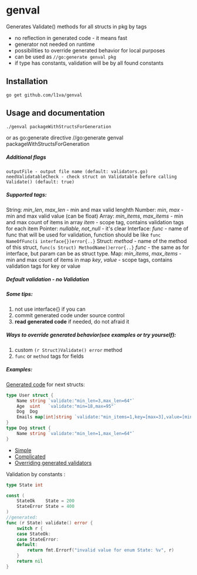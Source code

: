 # genval
Generates Validate() methods for all structs in pkg by tags
- no reflection in generated code - it means fast  
- generator not needed on runtime
- possibilities to override generated behavior for local purposes
- can be used as `//go:generate genval pkg` 
- if type has constants, validation will be by all found constants 

Installation
------------
    go get github.com/l1va/genval

Usage and documentation
------
    ./genval packageWithStructsForGeneration 
or as go:generate directive
    //go:generate genval packageWithStructsForGeneration
    
##### Additional flags
    outputFile - output file name (default: validators.go)
    needValidatableCheck - check struct on Validatable before calling Validate() (default: true)

##### Supported tags:
String: *min_len*, *max_len* - min and max valid lenghth 
Number: *min*, *max* - min and max valid value (can be float)
Array:  *min_items*, *max_items* - min and max count of items in array
    *item* - scope tag, contains validation tags for each item
Pointer: *nullable*, *not_null* - it's clear
Interface: *func* - name of func that will be used for validation,
    function should be like `func NameOfFunc(i interface{})error{..}` 
Struct: *method* - name of the method of this struct, `func(s Struct) MethodName()error{..}`
    *func* - the same as for interface, but param can be as struct type.
Map: *min_items*, *max_items* - min and max count of items in map
    *key*, *value* - scope tags, contains validation tags for key or value 

##### Default validation - no Validation    

##### Some tips:
1. not use interface{} if you can
2. commit generated code under source control
3. **read generated code** if needed, do not afraid it

##### Ways to override generated behavior(see examples or try yourself): 
1. custom `(r Struct)Validate() error` method
2. `func` or `method` tags for fields

##### Examples:
[Generated code](https://github.com/l1va/genval/blob/master/examples/simple/validators.go) for next structs:
```go
type User struct {
    Name string `validate:"min_len=3,max_len=64"`
    Age  uint   `validate:"min=18,max=95"`
    Dog  Dog
    Emails map[int]string `validate:"min_items=1,key=[max=3],value=[min_len=5]"`
}
type Dog struct {
    Name string `validate:"min_len=1,max_len=64"`
}
```

- [Simple](https://github.com/l1va/genval/tree/master/examples/simple)
- [Complicated](https://github.com/l1va/genval/tree/master/examples/complicated)
- [Overriding generated validators](https://github.com/l1va/genval/tree/master/examples/overriding)

Validation by constants :
```go
type State int

const (
    StateOk    State = 200
    StateError State = 400
)
//generated:
func (r State) validate() error {
    switch r {
    case StateOk:
    case StateError:
    default:
        return fmt.Errorf("invalid value for enum State: %v", r)
    }
    return nil
}
```
